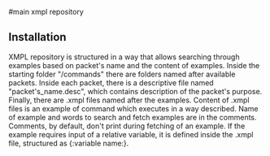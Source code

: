 
#main xmpl repository
## Installation
XMPL repository is structured in a way that allows searching through examples based on packet's name 
and the content of examples.
Inside the starting folder "/commands" there are folders named after available packets.
Inside each packet, there is a descriptive file named "packet's_name.desc", which contains
description of the packet's purpose.
Finally, there are .xmpl files named after the examples. Content of .xmpl files is an example of command which executes in a way described. Name of example  and words to search and fetch examples are in the comments.
Comments, by default, don't print during fetching of an example. If the example requires input of a relative variable, it
is defined inside the .xmpl file, structured as {:variable name:}.
